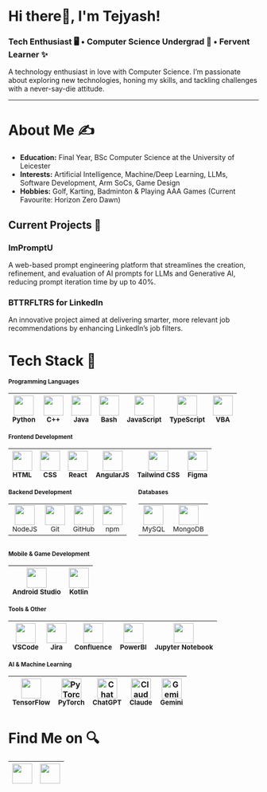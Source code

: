 # Hi there👋, I'm Tejyash!

### Tech Enthusiast 🖥️ • Computer Science Undergrad 📝 • Fervent Learner ✨  
A technology enthusiast in love with Computer Science. I’m passionate about exploring new technologies, honing my skills, and tackling challenges with a never-say-die attitude.

---

# About Me ✍️

- **Education:** Final Year, BSc Computer Science at the University of Leicester  
- **Interests:** Artificial Intelligence, Machine/Deep Learning, LLMs, Software Development, Arm SoCs, Game Design  
- **Hobbies:** Golf, Karting, Badminton & Playing AAA Games (Current Favourite: Horizon Zero Dawn)

## Current Projects 🚀

### ImPromptU  
A web-based prompt engineering platform that streamlines the creation, refinement, and evaluation of AI prompts for LLMs and Generative AI, reducing prompt iteration time by up to 40%.

### BTTRFLTRS for LinkedIn  
An innovative project aimed at delivering smarter, more relevant job recommendations by enhancing LinkedIn’s job filters.

# Tech Stack 📲

<small><b>Programming Languages</b></small>

| <div align="center"><img src="https://img.icons8.com/color/48/000000/python--v1.png" width="40"/><br/><small>Python</small></div> | <div align="center"><img src="https://img.icons8.com/color/50/000000/c-plus-plus-logo.png" width="40"/><br/><small>C++</small></div> | <div align="center"><img src="https://img.icons8.com/color/50/000000/java-coffee-cup-logo--v1.png" width="40"/><br/><small>Java</small></div> | <div align="center"><img src="https://img.icons8.com/plasticine/100/000000/bash.png" width="40"/><br/><small>Bash</small></div> | <div align="center"><img src="https://img.icons8.com/color/50/000000/javascript--v1.png" width="40"/><br/><small>JavaScript</small></div> | <div align="center"><img src="https://img.icons8.com/color/50/000000/typescript.png" width="40"/><br/><small>TypeScript</small></div> | <div align="center"><img src="https://www.svgrepo.com/show/374159/vba.svg" width="40"/><br/><small>VBA</small></div> |
| :---: | :---: | :---: | :---: | :---: | :---: | :---: |

<small><b>Frontend Development</b></small>

| <div align="center"><img src="https://img.icons8.com/color/50/000000/html-5--v1.png" width="40"/><br/><small>HTML</small></div> | <div align="center"><img src="https://img.icons8.com/color/50/000000/css3.png" width="40"/><br/><small>CSS</small></div> | <div align="center"><img src="https://img.icons8.com/color/48/000000/react-native.png" width="40"/><br/><small>React</small></div> | <div align="center"><img src="https://img.icons8.com/color/50/000000/angularjs.png" width="40"/><br/><small>AngularJS</small></div> | <div align="center"><img src="https://img.icons8.com/color/50/null/tailwindcss.png" width="40"/><br/><small>Tailwind CSS</small></div> | <div align="center"><img src="https://img.icons8.com/color/50/000000/figma--v1.png" width="40"/><br/><small>Figma</small></div> |
| :---: | :---: | :---: | :---: | :---: | :---: |

<div style="display: inline-block; vertical-align: top; margin-right: 20px;">
  <small><b>Backend Development</b></small>
  <br>
  <table>
    <tr>
      <td align="center"><img src="https://img.icons8.com/color/50/000000/nodejs.png" width="40"/><br/><small>NodeJS</small></td>
      <td align="center"><img src="https://img.icons8.com/color/50/000000/git.png" width="40"/><br/><small>Git</small></td>
      <td align="center"><img src="https://img.icons8.com/ios-glyphs/30/000000/github.png" width="40"/><br/><small>GitHub</small></td>
      <td align="center"><img src="https://img.icons8.com/color/50/000000/npm.png" width="40"/><br/><small>npm</small></td>
    </tr>
  </table>
</div>
<div style="display: inline-block; vertical-align: top;">
  <small><b>Databases</b></small>
  <br>
  <table>
    <tr>
      <td align="center"><img src="https://img.icons8.com/color/48/mysql-logo.png" width="40"/><br/><small>MySQL</small></td>
      <td align="center"><img src="https://img.icons8.com/color/50/000000/mongodb.png" width="40"/><br/><small>MongoDB</small></td>
    </tr>
  </table>
</div>

<small><b>Mobile & Game Development</b></small>

| <div align="center"><img src="https://img.icons8.com/color/50/000000/android-studio--v3.png" width="40"/><br/><small>Android Studio</small></div> | <div align="center"><img src="https://img.icons8.com/color/50/000000/kotlin.png" width="40"/><br/><small>Kotlin</small></div> |
| :---: | :---: |

<small><b>Tools & Other</b></small>

| <div align="center"><img src="https://img.icons8.com/color/50/000000/visual-studio-code-2019.png" width="40"/><br/><small>VSCode</small></div> | <div align="center"><img src="https://img.icons8.com/color/48/000000/jira.png" width="40"/><br/><small>Jira</small></div> | <div align="center"><img src="https://img.icons8.com/color/48/000000/confluence.png" width="40"/><br/><small>Confluence</small></div> | <div align="center"><img src="https://img.icons8.com/color/48/000000/power-bi.png" width="40"/><br/><small>PowerBI</small></div> | <div align="center"><img src="https://img.icons8.com/fluency/48/null/jupyter.png" width="40"/><br/><small>Jupyter Notebook</small></div> |
| :---: | :---: | :---: | :---: | :---: |

<small><b>AI & Machine Learning</b></small>

| <div align="center"><img src="https://img.icons8.com/color/48/000000/tensorflow.png" width="40"/><br/><small>TensorFlow</small></div> | <div align="center"><img src="https://img.icons8.com/?size=100&id=jH4BpkMnRrU5&format=png&color=000000" width="40" alt="PyTorch"/><br/><small>PyTorch</small></div> | <div align="center"><img src="https://img.icons8.com/?size=100&id=FBO05Dys9QCg&format=png&color=000000" width="40" alt="ChatGPT"/><br/><small>ChatGPT</small></div> | <div align="center"><img src="https://img.icons8.com/?size=100&id=H5H0mqCCr5AV&format=png&color=000000" width="40" alt="Claude"/><br/><small>Claude</small></div> | <div align="center"><img src="https://brandlogos.net/wp-content/uploads/2024/04/gemini-logo_brandlogos.net_fwajr-512x512.png" width="40" alt="Gemini"/><br/><small>Gemini</small></div> |
| :---: | :---: | :---: | :---: | :---: |

# Find Me on 🔍

| <div align="center"><a href="https://twitter.com/tejyashtrilok"><img src="https://img.icons8.com/fluency/48/000000/twitter.png" width="40"/></a></div> | <div align="center"><a href="https://www.linkedin.com/in/tejyash/"><img src="https://img.icons8.com/external-justicon-flat-justicon/50/000000/external-linkedin-social-media-justicon-flat-justicon.png" width="40"/></a></div> |
| :---: | :---: |
